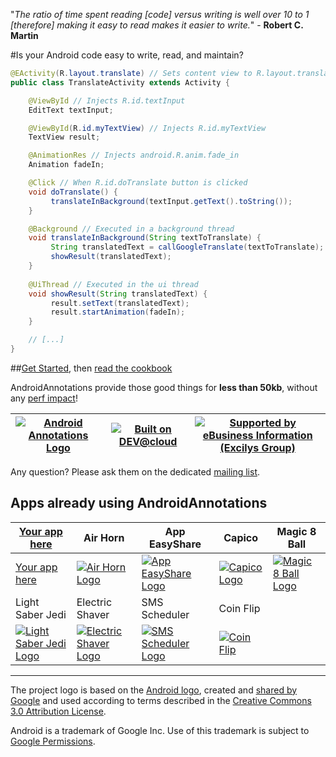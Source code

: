 "_The ratio of time spent reading [code] versus writing is well over 10 to 1 [therefore] making it easy to read makes it easier to write._" - **Robert C. Martin**

#Is your Android code easy to write, read, and maintain?

```java
@EActivity(R.layout.translate) // Sets content view to R.layout.translate
public class TranslateActivity extends Activity {

    @ViewById // Injects R.id.textInput
    EditText textInput;

    @ViewById(R.id.myTextView) // Injects R.id.myTextView
    TextView result;

    @AnimationRes // Injects android.R.anim.fade_in
    Animation fadeIn;

    @Click // When R.id.doTranslate button is clicked 
    void doTranslate() {
         translateInBackground(textInput.getText().toString());
    }

    @Background // Executed in a background thread
    void translateInBackground(String textToTranslate) {
         String translatedText = callGoogleTranslate(textToTranslate);
         showResult(translatedText);
    }
   
    @UiThread // Executed in the ui thread
    void showResult(String translatedText) {
         result.setText(translatedText);
         result.startAnimation(fadeIn);
    }

    // [...]
}
```
##[Get Started](https://github.com/excilys/androidannotations/wiki/GettingStarted), then [read the cookbook](https://github.com/excilys/androidannotations/wiki/Cookbook)

AndroidAnnotations provide those good things for **less than 50kb**, without any [perf impact](https://github.com/excilys/androidannotations/wiki/FAQ#wiki-perf-impact)!

[![Android Annotations Logo](https://github.com/excilys/androidannotations/wiki/img/aa-logo.png)](https://github.com/excilys/androidannotations/wiki/GettingStarted) | [![Built on DEV@cloud](http://web-static-cloudfront.s3.amazonaws.com/images/badges/BuiltOnDEV.png)](https://androidannotations.ci.cloudbees.com) | [![Supported by eBusiness Information (Excilys Group)](https://github.com/excilys/androidannotations/wiki/img/supportedbylogo.png)](http://www.ebusinessinformation.fr) |
---|-----------|---------------|

Any question? Please ask them on the dedicated [mailing list](http://groups.google.com/group/androidannotations).


## Apps already using AndroidAnnotations

[Your app here](http://groups.google.com/group/androidannotations) | Air Horn | App EasyShare | Capico | Magic 8 Ball |
-------------------------------------------------------------------|----------|---------------|--------|--------------|
[Your app here](http://groups.google.com/group/androidannotations) | [![Air Horn Logo](https://github.com/excilys/androidannotations/wiki/img/air-horn.png)](https://market.android.com/details?id=com.mdb.android.airhorn) | [![App EasyShare Logo](https://github.com/excilys/androidannotations/wiki/img/app-easyshare.png)](https://market.android.com/details?id=info.piwai.marketappshare) | [![Capico Logo](https://github.com/excilys/androidannotations/wiki/img/capico.png)](https://market.android.com/details?id=com.excilys.condor.android.application)| [![Magic 8 Ball Logo](https://github.com/excilys/androidannotations/wiki/img/magic-8-ball.png)](https://market.android.com/details?id=com.mdb.android.magicball) |
Light Saber Jedi | Electric Shaver | SMS Scheduler | Coin Flip |
[![Light Saber Jedi Logo](https://github.com/excilys/androidannotations/wiki/img/light-saber.png)](https://market.android.com/details?id=com.mdb.android.lightsaber) | [![Electric Shaver Logo](https://github.com/excilys/androidannotations/wiki/img/electric-shaver.png)](https://market.android.com/details?id=com.mdb.android.electricshaver) | [![SMS Scheduler Logo](https://github.com/excilys/androidannotations/wiki/img/sms-scheduler.png)](https://market.android.com/details?id=com.bearstouch.smsscheduler) | [![Coin Flip](https://github.com/excilys/androidannotations/wiki/img/coin-flip.png)](https://market.android.com/details?id=com.mdb.android.cointoss) |

***
The project logo is based on the [Android logo](http://upload.wikimedia.org/wikipedia/commons/d/d7/Android_robot.svg), created and [shared by Google](http://code.google.com/policies.html) and used according to terms described in the [Creative Commons 3.0 Attribution License](http://creativecommons.org/licenses/by/3.0/).

Android is a trademark of Google Inc. Use of this trademark is subject to [Google Permissions](http://www.google.com/permissions/index.html). 
